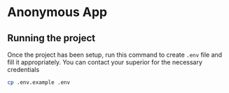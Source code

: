 # Anonymous App

## Running the project

Once the project has been setup, run this command to create `.env` file and fill it appropriately. You can contact your superior for the necessary credentials

```bash
cp .env.example .env
```
